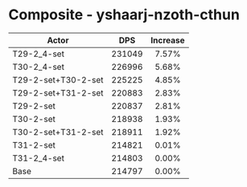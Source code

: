 # Composite - yshaarj-nzoth-cthun
| Actor | DPS | Increase |
|---|:---:|:---:|
|T29-2_4-set|231049|7.57%|
|T30-2_4-set|226996|5.68%|
|T29-2-set+T30-2-set|225225|4.85%|
|T29-2-set+T31-2-set|220883|2.83%|
|T29-2-set|220837|2.81%|
|T30-2-set|218938|1.93%|
|T30-2-set+T31-2-set|218911|1.92%|
|T31-2-set|214821|0.01%|
|T31-2_4-set|214803|0.00%|
|Base|214797|0.00%|
